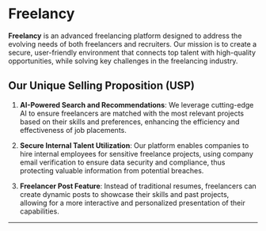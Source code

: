 # **Freelancy**

**Freelancy** is an advanced freelancing platform designed to address the evolving needs of both freelancers and recruiters. Our mission is to create a secure, user-friendly environment that connects top talent with high-quality opportunities, while solving key challenges in the freelancing industry.

## **Our Unique Selling Proposition (USP)**

1. **AI-Powered Search and Recommendations**: We leverage cutting-edge AI to ensure freelancers are matched with the most relevant projects based on their skills and preferences, enhancing the efficiency and effectiveness of job placements.

2. **Secure Internal Talent Utilization**: Our platform enables companies to hire internal employees for sensitive freelance projects, using company email verification to ensure data security and compliance, thus protecting valuable information from potential breaches.

3. **Freelancer Post Feature**: Instead of traditional resumes, freelancers can create dynamic posts to showcase their skills and past projects, allowing for a more interactive and personalized presentation of their capabilities.

---

